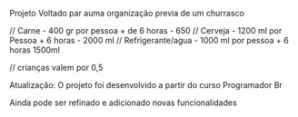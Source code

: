 Projeto Voltado par auma organização previa de um churrasco 


// Carne - 400 gr por pessoa  + de 6 horas - 650 
// Cerveja - 1200 ml por Pessoa + 6 horas - 2000 ml
// Refrigerante/agua - 1000 ml por pessoa + 6 horas 1500ml

// crianças valem por 0,5

Atualização: O projeto foi desenvolvido a partir do curso Programador Br 

Ainda pode ser refinado e adicionado novas funcionalidades 





